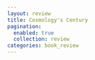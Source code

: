 ```yaml
---
layout: review
title: Cosmology's Century
pagination:
  enabled: true
  collection: review
categories: book_review
---
```

